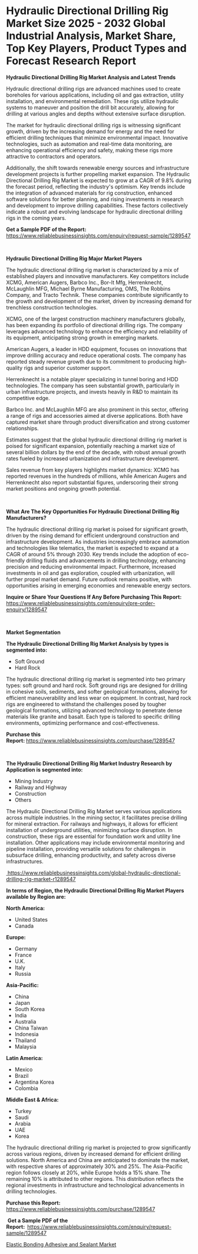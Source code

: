 <p><h1>Hydraulic Directional Drilling Rig Market Size 2025 - 2032 Global Industrial Analysis, Market Share, Top Key Players, Product Types and Forecast Research Report</h1></p><p><strong>Hydraulic Directional Drilling Rig Market Analysis and Latest Trends</strong></p>
<p><p>Hydraulic directional drilling rigs are advanced machines used to create boreholes for various applications, including oil and gas extraction, utility installation, and environmental remediation. These rigs utilize hydraulic systems to maneuver and position the drill bit accurately, allowing for drilling at various angles and depths without extensive surface disruption. </p><p>The market for hydraulic directional drilling rigs is witnessing significant growth, driven by the increasing demand for energy and the need for efficient drilling techniques that minimize environmental impact. Innovative technologies, such as automation and real-time data monitoring, are enhancing operational efficiency and safety, making these rigs more attractive to contractors and operators. </p><p>Additionally, the shift towards renewable energy sources and infrastructure development projects is further propelling market expansion. The Hydraulic Directional Drilling Rig Market is expected to grow at a CAGR of 9.8% during the forecast period, reflecting the industry's optimism. Key trends include the integration of advanced materials for rig construction, enhanced software solutions for better planning, and rising investments in research and development to improve drilling capabilities. These factors collectively indicate a robust and evolving landscape for hydraulic directional drilling rigs in the coming years.</p></p>
<p><strong>Get a Sample PDF of the Report:&nbsp;</strong> <a href="https://www.reliablebusinessinsights.com/enquiry/request-sample/1289547?utm_campaign=1091&utm_medium=2&utm_source=Github&utm_content=ia&utm_term=16012025&utm_id=hydraulic-directional-drilling-rig">https://www.reliablebusinessinsights.com/enquiry/request-sample/1289547</a></p>
<p>&nbsp;</p>
<p><strong>Hydraulic Directional Drilling Rig Major Market Players</strong></p>
<p><p>The hydraulic directional drilling rig market is characterized by a mix of established players and innovative manufacturers. Key competitors include XCMG, American Augers, Barbco Inc., Bor-It Mfg, Herrenknecht, McLaughlin MFG, Michael Byrne Manufacturing, OMS, The Robbins Company, and Tracto Technik. These companies contribute significantly to the growth and development of the market, driven by increasing demand for trenchless construction technologies.</p><p>XCMG, one of the largest construction machinery manufacturers globally, has been expanding its portfolio of directional drilling rigs. The company leverages advanced technology to enhance the efficiency and reliability of its equipment, anticipating strong growth in emerging markets.</p><p>American Augers, a leader in HDD equipment, focuses on innovations that improve drilling accuracy and reduce operational costs. The company has reported steady revenue growth due to its commitment to producing high-quality rigs and superior customer support.</p><p>Herrenknecht is a notable player specializing in tunnel boring and HDD technologies. The company has seen substantial growth, particularly in urban infrastructure projects, and invests heavily in R&D to maintain its competitive edge.</p><p>Barbco Inc. and McLaughlin MFG are also prominent in this sector, offering a range of rigs and accessories aimed at diverse applications. Both have captured market share through product diversification and strong customer relationships.</p><p>Estimates suggest that the global hydraulic directional drilling rig market is poised for significant expansion, potentially reaching a market size of several billion dollars by the end of the decade, with robust annual growth rates fueled by increased urbanization and infrastructure development.</p><p>Sales revenue from key players highlights market dynamics: XCMG has reported revenues in the hundreds of millions, while American Augers and Herrenknecht also report substantial figures, underscoring their strong market positions and ongoing growth potential.</p></p>
<p>&nbsp;</p>
<p><strong>What Are The Key Opportunities For Hydraulic Directional Drilling Rig Manufacturers?</strong></p>
<p><p>The hydraulic directional drilling rig market is poised for significant growth, driven by the rising demand for efficient underground construction and infrastructure development. As industries increasingly embrace automation and technologies like telematics, the market is expected to expand at a CAGR of around 5% through 2030. Key trends include the adoption of eco-friendly drilling fluids and advancements in drilling technology, enhancing precision and reducing environmental impact. Furthermore, increased investments in oil and gas exploration, coupled with urbanization, will further propel market demand. Future outlook remains positive, with opportunities arising in emerging economies and renewable energy sectors.</p></p>
<p><strong>Inquire or Share Your Questions If Any Before Purchasing This Report:</strong> <a href="https://www.reliablebusinessinsights.com/enquiry/pre-order-enquiry/1289547?utm_campaign=1091&utm_medium=2&utm_source=Github&utm_content=ia&utm_term=16012025&utm_id=hydraulic-directional-drilling-rig">https://www.reliablebusinessinsights.com/enquiry/pre-order-enquiry/1289547</a></p>
<p>&nbsp;</p>
<p><strong>Market Segmentation</strong></p>
<p><strong>The Hydraulic Directional Drilling Rig Market Analysis by types is segmented into:</strong></p>
<p><ul><li>Soft Ground</li><li>Hard Rock</li></ul></p>
<p><p>The hydraulic directional drilling rig market is segmented into two primary types: soft ground and hard rock. Soft ground rigs are designed for drilling in cohesive soils, sediments, and softer geological formations, allowing for efficient maneuverability and less wear on equipment. In contrast, hard rock rigs are engineered to withstand the challenges posed by tougher geological formations, utilizing advanced technology to penetrate dense materials like granite and basalt. Each type is tailored to specific drilling environments, optimizing performance and cost-effectiveness.</p></p>
<p><strong>Purchase this Report:&nbsp;</strong><a href="https://www.reliablebusinessinsights.com/purchase/1289547?utm_campaign=1091&utm_medium=2&utm_source=Github&utm_content=ia&utm_term=16012025&utm_id=hydraulic-directional-drilling-rig">https://www.reliablebusinessinsights.com/purchase/1289547</a></p>
<p>&nbsp;</p>
<p><strong>The Hydraulic Directional Drilling Rig Market Industry Research by Application is segmented into:</strong></p>
<p><ul><li>Mining Industry</li><li>Railway and Highway</li><li>Construction</li><li>Others</li></ul></p>
<p><p>The Hydraulic Directional Drilling Rig Market serves various applications across multiple industries. In the mining sector, it facilitates precise drilling for mineral extraction. For railways and highways, it allows for efficient installation of underground utilities, minimizing surface disruption. In construction, these rigs are essential for foundation work and utility line installation. Other applications may include environmental monitoring and pipeline installation, providing versatile solutions for challenges in subsurface drilling, enhancing productivity, and safety across diverse infrastructures.</p></p>
<p><a href="https://www.reliablebusinessinsights.com/global-hydraulic-directional-drilling-rig-market-r1289547?utm_campaign=1091&utm_medium=2&utm_source=Github&utm_content=ia&utm_term=16012025&utm_id=hydraulic-directional-drilling-rig">&nbsp;https://www.reliablebusinessinsights.com/global-hydraulic-directional-drilling-rig-market-r1289547</a></p>
<p><strong>In terms of Region, the Hydraulic Directional Drilling Rig Market Players available by Region are:</strong></p>
<p>
    <p> <strong> North America: </strong>
        <ul>
            <li>United States</li>
            <li>Canada</li>
        </ul>
        </p> 
    <p> <strong> Europe: </strong>
        <ul>
            <li>Germany</li>
            <li>France</li>
            <li>U.K.</li>
            <li>Italy</li>
            <li>Russia</li>
        </ul>
        </p> 
    <p> <strong> Asia-Pacific: </strong>
        <ul>
            <li>China</li>
            <li>Japan</li>
            <li>South Korea</li>
            <li>India</li>
            <li>Australia</li>
            <li>China Taiwan</li>
            <li>Indonesia</li>
            <li>Thailand</li>
            <li>Malaysia</li>
        </ul>
        </p> 
    <p> <strong> Latin America: </strong>
        <ul>
            <li>Mexico</li>
            <li>Brazil</li>
            <li>Argentina Korea</li>
            <li>Colombia</li>
        </ul>
        </p> 
    <p> <strong> Middle East & Africa: </strong>
        <ul>
            <li>Turkey</li>
            <li>Saudi</li>
            <li>Arabia</li>
            <li>UAE</li>
            <li>Korea</li>
        </ul>
    </p>
    </p>
<p><p>The hydraulic directional drilling rig market is projected to grow significantly across various regions, driven by increased demand for efficient drilling solutions. North America and China are anticipated to dominate the market, with respective shares of approximately 30% and 25%. The Asia-Pacific region follows closely at 20%, while Europe holds a 15% share. The remaining 10% is attributed to other regions. This distribution reflects the regional investments in infrastructure and technological advancements in drilling technologies.</p></p>
<p><strong>Purchase this Report: </strong><a href="https://www.reliablebusinessinsights.com/purchase/1289547?utm_campaign=1091&utm_medium=2&utm_source=Github&utm_content=ia&utm_term=16012025&utm_id=hydraulic-directional-drilling-rig">https://www.reliablebusinessinsights.com/purchase/1289547</a></p>
<p>&nbsp;<strong>Get a Sample PDF of the Report:&nbsp;&nbsp;</strong><a href="https://www.reliablebusinessinsights.com/enquiry/request-sample/1289547?utm_campaign=1091&utm_medium=2&utm_source=Github&utm_content=ia&utm_term=16012025&utm_id=hydraulic-directional-drilling-rig">https://www.reliablebusinessinsights.com/enquiry/request-sample/1289547</a></p>
<p><strong></strong></p>
<p><p><a href="https://github.com/raffadongraffadong/Market-Research-Report-List-1/blob/main/elastic-bonding-adhesive-and-sealant-market.md?utm_campaign=1091&utm_medium=2&utm_source=Github&utm_content=ia&utm_term=16012025&utm_id=hydraulic-directional-drilling-rig">Elastic Bonding Adhesive and Sealant Market</a></p></p>